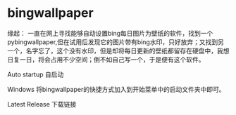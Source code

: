 ﻿# bingwallpaper

缘起：
一直在网上寻找能够自动设置bing每日图片为壁纸的软件，找到一个pybingwallpaper,但在试用后发现它的图片带有bing水印，只好放弃；又找到另一个，名字忘了，这个没有水印，但是却将每日更新的壁纸都留存在硬盘中，我想日复一日，将会占用不少空间；倒不如自己写一个，于是便有这个软件。

Auto startup
自启动

Windows
将bingwallpaper的快捷方式加入到开始菜单中的启动文件夹中即可。

Latest Release 
下载链接
